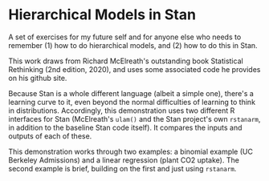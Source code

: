 # Hierarchical Models in Stan

A set of exercises for my future self and for anyone else who needs to remember (1) how to do hierarchical models, and (2) how to do this in Stan.

This work draws from Richard McElreath's outstanding book Statistical Rethinking (2nd edition, 2020), and uses some associated code he provides on his github site. 

Because Stan is a whole different language (albeit a simple one), there's a learning curve to it, even beyond the normal difficulties of learning to think in distributions. Accordingly, this demonstration uses two different R interfaces for Stan (McElreath's `ulam()` and the Stan project's own `rstanarm`, in addition to the baseline Stan code itself). It compares the inputs and outputs of each of these. 

This demonstration works through two examples: a binomial example (UC Berkeley Admissions) and a linear regression (plant CO2 uptake). The second example is brief, building on the first and just using `rstanarm`. 